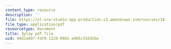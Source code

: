 ```yaml
---
content_type: resource
description: ''
file: https://ol-ocw-studio-app-production.s3.amazonaws.com/courses/18-01sc-single-variable-calculus-fall-2010/49d1a497fdf812280902a965c316d2be_Wj0oH3ehk18.pdf
file_type: application/pdf
resourcetype: Document
title: 3play pdf file
uid: 49d1a497-fdf8-1228-0902-a965c316d2be
---
```

